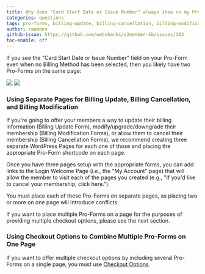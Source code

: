 ```yaml
---
title: Why does "Card Start Date or Issue Number" always show on my Pro-Form?
categories: questions
tags: pro-forms, billing-update, billing-cancellation, billing-modification
author: raamdev
github-issue: https://github.com/websharks/s2member-kb/issues/183
toc-enable: off
---
```


If you see the "Card Start Date or Issue Number" field on your Pro-Form even when no Billing Method has been selected, then you likely have two Pro-Forms on the same page:

![](https://cloud.githubusercontent.com/assets/53005/6986923/0d383abe-da10-11e4-8d90-358e001ae0b4.png)
![](https://cloud.githubusercontent.com/assets/53005/6986764/7b1ae1fa-da0e-11e4-90a6-938a6a83e093.png)

### Using Separate Pages for Billing Update, Billing Cancellation, and Billing Modification

If you're going to offer your members a way to update their billing information (Billing Update Form), modify/upgrade/downgrade their membership (Billing Modification Forms), or allow them to cancel their membership (Billing Cancellation Forms), we recommend creating three separate WordPress Pages for each one of those and placing the appropriate Pro-Form shortcode on each page. 

Once you have three pages setup with the appropriate forms, you can add links to the Login Welcome Page (i.e., the "My Account" page) that will allow the member to visit each of the pages you created (e.g., "If you'd like to cancel your membership, click here.").

You must place each of these Pro-Forms on separate pages, as placing two or more on one page will introduce conflicts.

If you want to place multiple Pro-Forms on a page for the purposes of providing multiple checkout options, please see the next section.

### Using Checkout Options to Combine Multiple Pro-Forms on One Page

If you want to offer multiple checkout options by including several Pro-Forms on a single page, you must use [Checkout Options](http://s2member.com/kb-article/how-do-i-display-multiple-checkout-options/).
